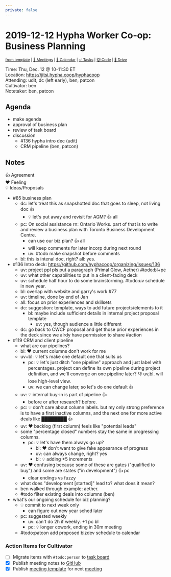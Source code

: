 ```yaml
---
private: false
---
```

# 2019-12-12 Hypha Worker Co-op: Business Planning

<sup>[from template][template] | [:notebook: Meetings][meetings] | [:date: Calendar][calendar] | [:white_check_mark: Tasks][tasks] | [:cat: Code][gh] | [:open_file_folder: Drive][gdrive]</sup>

Time:       Thu, Dec. 12 @ 10-11:30 ET  
Location:   https://jitsi.hypha.coop/hyphacoop  
Attending:  udit, dc (left early), ben, patcon  
Cultivator: ben  
Notetaker:  ben, patcon

## Agenda

- make agenda
- approval of business plan
- review of task board
- discussion
    - #136 hypha intro dec (udit)
    - CRM pipeline (ben, patcon)

## Notes

:+1: Agreement  
:heart: Feeling  
:bulb: Ideas/Proposals

- #85 business plan
    - dc: let's treat this as snapshotted doc that goes to sleep, not living doc :+1:
        - :bulb: let's put away and revisit for AGM? :+1: all
    - pc: On social assistance rn: Ontario Works. part of that is to write and review a business plan with Toronto Business Development Centre.
        - can use our biz plan? :+1: all
        - will keep comments for later incorp during next round
        - uv: #todo make snapshot before comments
    - bl: this is intenal doc, right? all: yes.
- #136 Intro deck: https://github.com/hyphacoop/organizing/issues/136
    - uv: project ppl pls put a paragraph (Primal Glow, Aether) #todo:bl+pc
    - uv: what other capabilities to put in a client-facing deck
    - uv: schedule half hour to do some brainstorming. #todo:uv schedule in new year.
    - bl: overlap with website and garry's work #77 
    - uv: timeline, done by end of Jan
    - all: focus on prior experiences and skillsets
    - dc: suggestion: template, ways to add future projects/elements to it
        - bl: maybe include sufficient details in internal project proposal template
            - uv: yes, though audience a little different
    - dc: go back to CWCF proposal and get those prior experiences in the deck since we alrdy have permission to share #action
- #119 CRM and client pipeline
    - what are our pipelines?
    - bl: :heart: current columns don't work for me
    - uv+bl: :bulb: let's make one default one that suits us
        - pc: :bulb: let's just ditch "one pipeline" approach and just label with percentages. project can define its own pipeline during project definition, and we'll converge on one pipeline later? :-1: uv,bl. will lose high-level view.
        - uv: we can change later, so let's do one default :+1:
    - uv: :bulb: internal buy-in is part of pipeline :+1:
        - before or after research? before.
    - pc: :bulb: don't care about column labels. but my only strong preference is to have a first inactive columns, and the next one for more active deals like ~~████████~~ :+1:
    - uv: :heart: backlog (first column) feels like "potential leads"
    - some "percentage closed" numbers stay the same in progressing columns.
        - pc: :bulb: let's have them always go up?
            - bl: :heart: don't want to give fake appearance of progress
            - uv: can always change, right? yes
            - bl: :bulb: adding +5 increments
    - uv: :heart: confusing because some of these are gates ("qualified to buy") and some are states ("in development") :+1: pc
        - clear endings vs fuzzy
    - what does "development [started]" lead to? what does it mean?
    - ben walked through example: aether.
    - #todo filter existing deals into columns (ben)
- what's our ongoing schedule for biz planning?
    - :bulb: commit to next week only
        - can figure out new year sched later
    - pc: suggested weekly
        - uv: can't do 2h if weekly. +1 pc bl
        - pc: :bulb: longer cowork, ending in 30m meeting
    - #todo:patcon add proposed bizdev schedule to calendar

### Action Items for Cultivator

- [ ] Migrate items with `#todo:person` to [task board][tasks]
- [x] Publish meeting notes to [GitHub][gh]
- [x] Publish [meeting template][template] for next [meeting][meetings]

<!-- Links: Important -->
[template]: https://link.hypha.coop/template
[meetings]: https://link.hypha.coop/meetings
[calendar]: https://link.hypha.coop/calendar
[tasks]:    https://link.hypha.coop/tasks
[gh]:       https://link.hypha.coop/gh
[gdrive]:   https://link.hypha.coop/gdrive

<!-- Links: Labels -->
[l-pri-hi]: https://github.com/orgs/hyphacoop/projects/2?card_filter_query=label:[priority-★★★]
[l-pri-md]: https://github.com/orgs/hyphacoop/projects/2?card_filter_query=label:[priority-★★☆]
[l-pri-lo]: https://github.com/orgs/hyphacoop/projects/2?card_filter_query=label:[priority-★☆☆]
[l-pri-none]: https://github.com/orgs/hyphacoop/projects/2?card_filter_query=-label:[priority-★☆☆]+-label:[priority-★★☆]+-label:[priority-★★★]
[l-biz]: https://github.com/orgs/hyphacoop/projects/2?card_filter_query=label:"wg:business-planning"
[l-fin]: https://github.com/orgs/hyphacoop/projects/2?card_filter_query=label:"wg:finance"
[l-gov]: https://github.com/orgs/hyphacoop/projects/2?card_filter_query=label:"wg:governance
[l-ops]: https://github.com/orgs/hyphacoop/projects/2?card_filter_query=label:"wg:infra-ops"
[l-none]: https://github.com/orgs/hyphacoop/projects/2?card_filter_query=-label:wg:infra-ops+-label:wg:finance+-label:wg:governance+-label:wg:business-planning

<!-- Links: Working Groups -->
[biz-wg]: https://link.hypha.coop/biz-wg
[fin-wg]: https://link.hypha.coop/fin-wg
[gov-wg]: https://link.hypha.coop/gov-wg
[ops-wg]: https://link.hypha.coop/ops-wg
